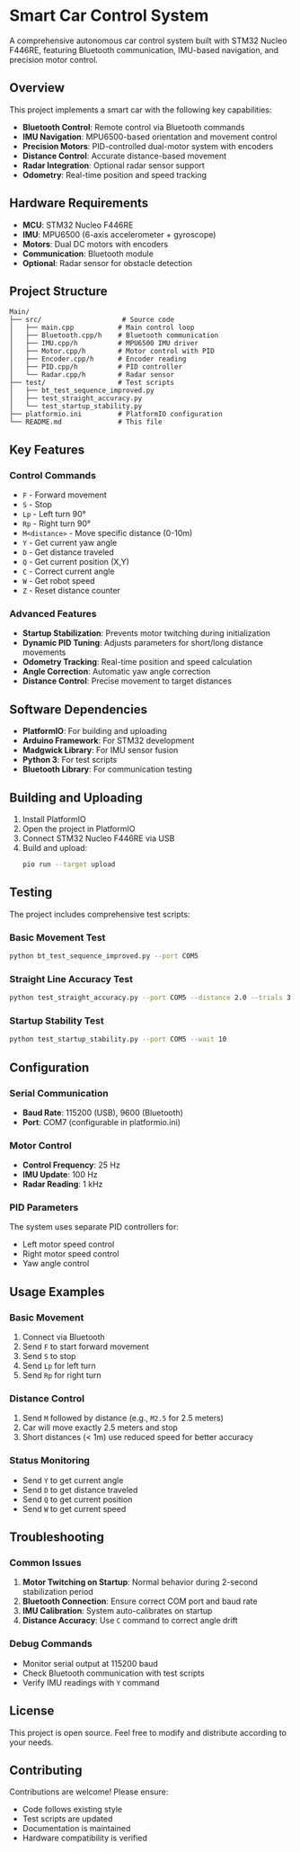 # Smart Car Control System

A comprehensive autonomous car control system built with STM32 Nucleo F446RE, featuring Bluetooth communication, IMU-based navigation, and precision motor control.

## Overview

This project implements a smart car with the following key capabilities:
- **Bluetooth Control**: Remote control via Bluetooth commands
- **IMU Navigation**: MPU6500-based orientation and movement control
- **Precision Motors**: PID-controlled dual-motor system with encoders
- **Distance Control**: Accurate distance-based movement
- **Radar Integration**: Optional radar sensor support
- **Odometry**: Real-time position and speed tracking

## Hardware Requirements

- **MCU**: STM32 Nucleo F446RE
- **IMU**: MPU6500 (6-axis accelerometer + gyroscope)
- **Motors**: Dual DC motors with encoders
- **Communication**: Bluetooth module
- **Optional**: Radar sensor for obstacle detection

## Project Structure

```
Main/
├── src/                    # Source code
│   ├── main.cpp           # Main control loop
│   ├── Bluetooth.cpp/h    # Bluetooth communication
│   ├── IMU.cpp/h          # MPU6500 IMU driver
│   ├── Motor.cpp/h        # Motor control with PID
│   ├── Encoder.cpp/h      # Encoder reading
│   ├── PID.cpp/h          # PID controller
│   └── Radar.cpp/h        # Radar sensor
├── test/                  # Test scripts
│   ├── bt_test_sequence_improved.py
│   ├── test_straight_accuracy.py
│   └── test_startup_stability.py
├── platformio.ini         # PlatformIO configuration
└── README.md              # This file
```

## Key Features

### Control Commands
- `F` - Forward movement
- `S` - Stop
- `Lp` - Left turn 90°
- `Rp` - Right turn 90°
- `M<distance>` - Move specific distance (0-10m)
- `Y` - Get current yaw angle
- `D` - Get distance traveled
- `Q` - Get current position (X,Y)
- `C` - Correct current angle
- `W` - Get robot speed
- `Z` - Reset distance counter

### Advanced Features
- **Startup Stabilization**: Prevents motor twitching during initialization
- **Dynamic PID Tuning**: Adjusts parameters for short/long distance movements
- **Odometry Tracking**: Real-time position and speed calculation
- **Angle Correction**: Automatic yaw angle correction
- **Distance Control**: Precise movement to target distances

## Software Dependencies

- **PlatformIO**: For building and uploading
- **Arduino Framework**: For STM32 development
- **Madgwick Library**: For IMU sensor fusion
- **Python 3**: For test scripts
- **Bluetooth Library**: For communication testing

## Building and Uploading

1. Install PlatformIO
2. Open the project in PlatformIO
3. Connect STM32 Nucleo F446RE via USB
4. Build and upload:
   ```bash
   pio run --target upload
   ```

## Testing

The project includes comprehensive test scripts:

### Basic Movement Test
```bash
python bt_test_sequence_improved.py --port COM5
```

### Straight Line Accuracy Test
```bash
python test_straight_accuracy.py --port COM5 --distance 2.0 --trials 3
```

### Startup Stability Test
```bash
python test_startup_stability.py --port COM5 --wait 10
```

## Configuration

### Serial Communication
- **Baud Rate**: 115200 (USB), 9600 (Bluetooth)
- **Port**: COM7 (configurable in platformio.ini)

### Motor Control
- **Control Frequency**: 25 Hz
- **IMU Update**: 100 Hz
- **Radar Reading**: 1 kHz

### PID Parameters
The system uses separate PID controllers for:
- Left motor speed control
- Right motor speed control  
- Yaw angle control

## Usage Examples

### Basic Movement
1. Connect via Bluetooth
2. Send `F` to start forward movement
3. Send `S` to stop
4. Send `Lp` for left turn
5. Send `Rp` for right turn

### Distance Control
1. Send `M` followed by distance (e.g., `M2.5` for 2.5 meters)
2. Car will move exactly 2.5 meters and stop
3. Short distances (< 1m) use reduced speed for better accuracy

### Status Monitoring
- Send `Y` to get current angle
- Send `D` to get distance traveled
- Send `Q` to get current position
- Send `W` to get current speed

## Troubleshooting

### Common Issues
1. **Motor Twitching on Startup**: Normal behavior during 2-second stabilization period
2. **Bluetooth Connection**: Ensure correct COM port and baud rate
3. **IMU Calibration**: System auto-calibrates on startup
4. **Distance Accuracy**: Use `C` command to correct angle drift

### Debug Commands
- Monitor serial output at 115200 baud
- Check Bluetooth communication with test scripts
- Verify IMU readings with `Y` command

## License

This project is open source. Feel free to modify and distribute according to your needs.

## Contributing

Contributions are welcome! Please ensure:
- Code follows existing style
- Test scripts are updated
- Documentation is maintained
- Hardware compatibility is verified
